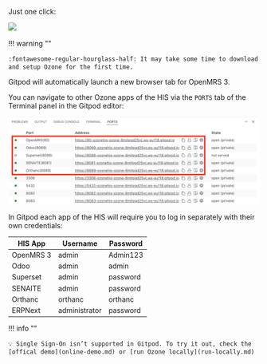 Just one click:

[![](https://gitpod.io/button/open-in-gitpod.svg)](https://gitpod.io/#https://github.com/ozone-his/ozone/)

!!! warning ""

    :fontawesome-regular-hourglass-half: It may take some time to download and setup Ozone for the first time.

Gitpod will automatically launch a new browser tab for OpenMRS 3.

You can navigate to other Ozone apps of the HIS via the `PORTS` tab of the Terminal panel in the Gitpod editor:

![Ozone services started](../assets/images/gitpod-list-services.png)

In Gitpod each app of the HIS will require you to log in separately with their own credentials:

| **HIS App**                                  | **Username**                                             | **Password**                                        |
|----------------------------------------------------|----------------------------------------------------------|-----------------------------------------------------|
| OpenMRS 3                                          | admin                                                    | Admin123                                            |
| Odoo                                               | admin                                                    | admin                                               |
| Superset                                           | admin                                                    | password                                            |
| SENAITE                                            | admin                                                    | password                                            |
| Orthanc                                            | orthanc                                                  | orthanc                                             |
| <span class='secondary'>ERPNext</span> | <span class='secondary'>administrator</span> | <span class='secondary'>password</span> |

!!! info ""

    💡 Single Sign-On isn’t supported in Gitpod. To try it out, check the [offical demo](online-demo.md) or [run Ozone locally](run-locally.md)